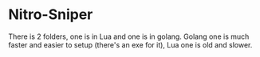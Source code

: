 # Nitro-Sniper
There is 2 folders, one is in Lua and one is in golang. Golang one is much faster and easier to setup (there's an exe for it), Lua one is old and slower.
